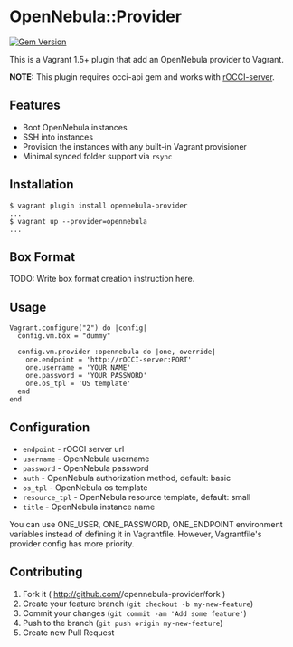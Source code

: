 # OpenNebula::Provider

[![Gem Version](https://badge.fury.io/rb/opennebula-provider.svg)](https://rubygems.org/gems/opennebula-provider) 

This is a Vagrant 1.5+ plugin that add an OpenNebula provider to Vagrant.

**NOTE:** This plugin requires occi-api gem and works with [rOCCI-server](https://github.com/gwdg/rOCCI-server/).

## Features

* Boot OpenNebula instances
* SSH into instances
* Provision the instances with any built-in Vagrant provisioner
* Minimal synced folder support via `rsync`

## Installation

```
$ vagrant plugin install opennebula-provider
...
$ vagrant up --provider=opennebula
...
```

## Box Format

TODO: Write box format creation instruction here.

## Usage

```
Vagrant.configure("2") do |config|
  config.vm.box = "dummy"

  config.vm.provider :opennebula do |one, override|
    one.endpoint = 'http://rOCCI-server:PORT'
    one.username = 'YOUR NAME'
    one.password = 'YOUR PASSWORD'
    one.os_tpl = 'OS template'
  end
end
```

## Configuration

* `endpoint` - rOCCI server url
* `username` - OpenNebula username
* `password` - OpenNebula password
* `auth` - OpenNebula authorization method, default: basic
* `os_tpl` - OpenNebula os template
* `resource_tpl` - OpenNebula resource template, default: small
* `title` - OpenNebula instance name

You can use ONE_USER, ONE_PASSWORD, ONE_ENDPOINT environment variables
instead of defining it in Vagrantfile.
However, Vagrantfile's provider config has more priority.

## Contributing

1. Fork it ( http://github.com/<my-github-username>/opennebula-provider/fork )
2. Create your feature branch (`git checkout -b my-new-feature`)
3. Commit your changes (`git commit -am 'Add some feature'`)
4. Push to the branch (`git push origin my-new-feature`)
5. Create new Pull Request
